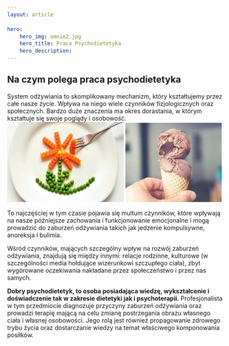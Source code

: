 ```yaml
---
layout: article

hero: 
    hero_img: omnie2.jpg
    hero_title: Praca Psychodietetyka
    hero_description: 
---
```

## Na czym polega praca psychodietetyka

System odżywiania to skomplikowany mechanizm, który kształtujemy przez całe nasze życie. Wpływa
na niego wiele czynników fizjologicznych oraz społecznych. Bardzo duże znaczenia ma okres
dorastania, w którym kształtuje się swoje poglądy i osobowość. 
![Warzywa](/img/warzywa.jpg) ![lody](/img/lody.jpg)

To najczęściej w tym czasie pojawia się multum czynników, które wpływają na nasze późniejsze zachowania i funkcjonowanie
emocjonalne i mogą prowadzić do zaburzeń odżywiania takich jak jedzenie kompulsywne, anoreksja i bulimia. 

Wśród czynników, mających szczególny wpływ na rozwój zaburzeń odżywiania, znajdują się
między innymi: relacje rodzinne, kulturowe (w szczególności media hołdujące wizerunkowi
szczupłego ciała), zbyt wygórowane oczekiwania nakładane przez społeczeństwo i przez nas samych.

**Dobry psychodietetyk, to osoba posiadająca wiedzę, wykształcenie i doświadczenie tak w
zakresie dietetyki jak i psychoterapii.** Profesjonalista w tym przedmiocie diagnozuje
przyczyny zaburzeń odżywiania oraz prowadzi terapię mającą na celu zmianę postrzegania
obrazu własnego ciała i własnej osobowości. Jego rolą jest również propagowanie zdrowego
trybu życia oraz dostarczanie wiedzy na temat właściwego komponowania posiłków.